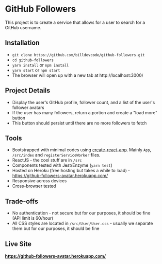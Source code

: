 # GitHub Followers

This project is to create a service that allows for a user to search for a GitHub username.

## Installation
- `git clone https://github.com/billdevcode/github-followers.git`
- `cd github-followers`
- `yarn install` or `npm install`
- `yarn start` or `npm start`
- The browser will open up with a new tab at http://localhost:3000/

## Project Details

- Display the user's GitHub profile, follower count, and a list of the user's follower avatars
- If the user has many followers, return a portion and create a "load more" button
- This button should persist until there are no more followers to fetch

## Tools

- Bootstrapped with minimal codes using <a href="https://github.com/facebookincubator/create-react-app" target="_blank">create-react-app</a>. Mainly `App`, `/src/index` and `registerServiceWorker` files.
- ReactJS - the cool stuff are in `/src`
- Components tested with Jest/Enzyme (`yarn test`)
- Hosted on Heroku (free hosting but takes a while to load) - <a href="https://github-followers-avatar.herokuapp.com/" target="_blank">https://github-followers-avatar.herokuapp.com/</a> 
- Responsive across devices
- Cross-browser tested

## Trade-offs

- No authentication - not secure but for our purposes, it should be fine (API limit is 60/hour)
- All CSS styles are located in `/src/User/User.css` - usually we separate them but for our purposes, it should be fine

## Live Site

#### <a href="https://github-followers-avatar.herokuapp.com/" target="_blank">https://github-followers-avatar.herokuapp.com/</a>